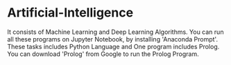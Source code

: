 # Artificial-Intelligence
It consists of Machine Learning and Deep Learning Algorithms.
You can run all these programs on Jupyter Notebook, by installing 'Anaconda Prompt'. These tasks includes Python Language and One program includes Prolog.
You can download 'Prolog' from Google to run the Prolog Program.
